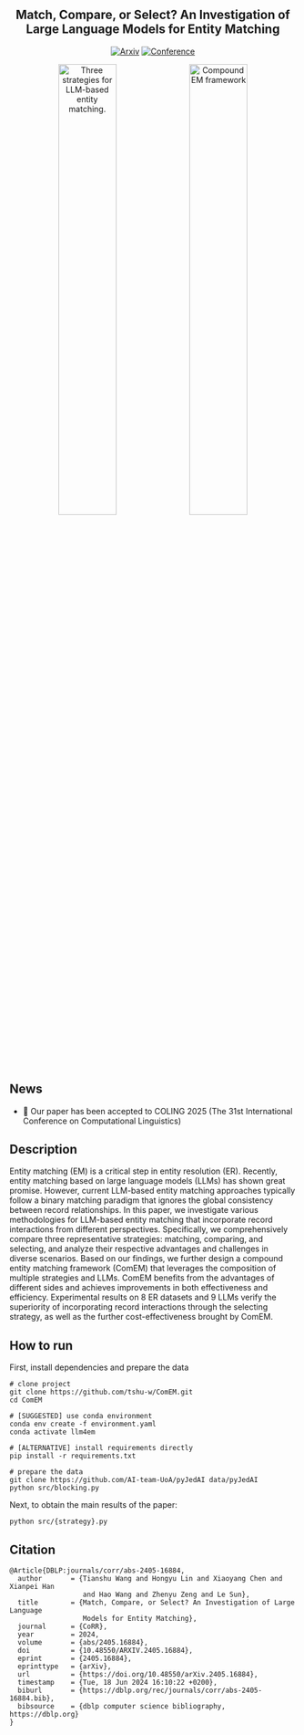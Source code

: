 <div align="center">
  <h2 id="llm4em">Match, Compare, or Select? An Investigation of Large Language Models for Entity Matching</h2>
  <p>
    <a href="https://arxiv.org/abs/2405.16884"><img src="http://img.shields.io/badge/arXiv-2405.16884-B31B1B.svg?style=flat-square" alt="Arxiv" /></a>
    <a href=""><img src="http://img.shields.io/badge/COLING-2025-4b44ce.svg?style=flat-square" alt="Conference" /></a>
  </p>
  <img align=middle src="https://github.com/tshu-w/ComEM/assets/13161779/6b776084-2312-44cd-8572-eda8205f628b" alt="Three strategies for LLM-based entity matching." width="45%">
  <img align=middle src="https://github.com/tshu-w/ComEM/assets/13161779/41790e40-db87-4061-8442-0383402865b2" alt="Compound EM framework" width="45%">
</div>

## News

- 🎉 Our paper has been accepted to COLING 2025 (The 31st International Conference on Computational Linguistics)

## Description

Entity matching (EM) is a critical step in entity resolution (ER). Recently, entity matching based on large language models (LLMs) has shown great promise. However, current LLM-based entity matching approaches typically follow a binary matching paradigm that ignores the global consistency between record relationships. In this paper, we investigate various methodologies for LLM-based entity matching that incorporate record interactions from different perspectives. Specifically, we comprehensively compare three representative strategies: matching, comparing, and selecting, and analyze their respective advantages and challenges in diverse scenarios. Based on our findings, we further design a compound entity matching framework (ComEM) that leverages the composition of multiple strategies and LLMs. ComEM benefits from the advantages of different sides and achieves improvements in both effectiveness and efficiency. Experimental results on 8 ER datasets and 9 LLMs verify the superiority of incorporating record interactions through the selecting strategy, as well as the further cost-effectiveness brought by ComEM.

## How to run
First, install dependencies and prepare the data
```console
# clone project
git clone https://github.com/tshu-w/ComEM.git
cd ComEM

# [SUGGESTED] use conda environment
conda env create -f environment.yaml
conda activate llm4em

# [ALTERNATIVE] install requirements directly
pip install -r requirements.txt

# prepare the data
git clone https://github.com/AI-team-UoA/pyJedAI data/pyJedAI
python src/blocking.py
```

Next, to obtain the main results of the paper:
```console
python src/{strategy}.py
```

## Citation
```
@Article{DBLP:journals/corr/abs-2405-16884,
  author       = {Tianshu Wang and Hongyu Lin and Xiaoyang Chen and Xianpei Han
                  and Hao Wang and Zhenyu Zeng and Le Sun},
  title        = {Match, Compare, or Select? An Investigation of Large Language
                  Models for Entity Matching},
  journal      = {CoRR},
  year         = 2024,
  volume       = {abs/2405.16884},
  doi          = {10.48550/ARXIV.2405.16884},
  eprint       = {2405.16884},
  eprinttype   = {arXiv},
  url          = {https://doi.org/10.48550/arXiv.2405.16884},
  timestamp    = {Tue, 18 Jun 2024 16:10:22 +0200},
  biburl       = {https://dblp.org/rec/journals/corr/abs-2405-16884.bib},
  bibsource    = {dblp computer science bibliography, https://dblp.org}
}
```
